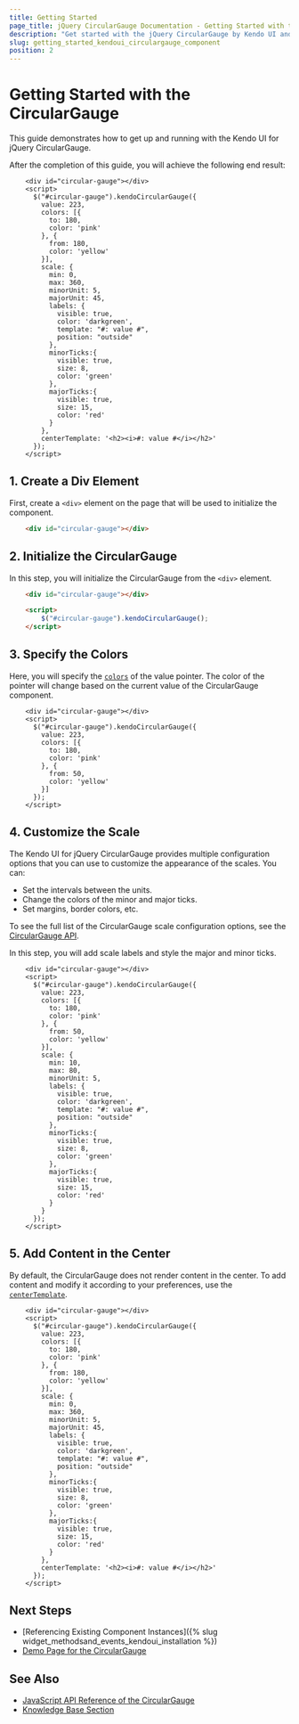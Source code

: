 ```yaml
---
title: Getting Started
page_title: jQuery CircularGauge Documentation - Getting Started with the CircularGauge
description: "Get started with the jQuery CircularGauge by Kendo UI and learn how to create, initialize, and enable the component."
slug: getting_started_kendoui_circulargauge_component
position: 2
---
```


# Getting Started with the CircularGauge 

This guide demonstrates how to get up and running with the Kendo UI for jQuery CircularGauge.

After the completion of this guide, you will achieve the following end result:

```dojo
    <div id="circular-gauge"></div>
    <script>
      $("#circular-gauge").kendoCircularGauge({       
        value: 223,
        colors: [{
          to: 180,
          color: 'pink'
        }, {
          from: 180,
          color: 'yellow'
        }],
        scale: {            
          min: 0,
          max: 360,
          minorUnit: 5,
          majorUnit: 45,
          labels: {
            visible: true,            
            color: 'darkgreen',
            template: "#: value #",
            position: "outside"
          },
          minorTicks:{
            visible: true,
            size: 8, 
            color: 'green'
          },
          majorTicks:{
            visible: true,
            size: 15, 
            color: 'red'
          }
        },
        centerTemplate: '<h2><i>#: value #</i></h2>'
      });
    </script>
```

## 1. Create a Div Element

First, create a `<div>` element on the page that will be used to initialize the component. 

```html
    <div id="circular-gauge"></div>
```

## 2. Initialize the CircularGauge

In this step, you will initialize the CircularGauge from the `<div>` element.

```html
    <div id="circular-gauge"></div>

    <script>
        $("#circular-gauge").kendoCircularGauge();
    </script>
```

## 3. Specify the Colors

Here, you will specify the [`colors`](/api/javascript/dataviz/ui/circulargauge/configuration/colors) of the value pointer. The color of the pointer will change based on the current value of the CircularGauge component. 

```dojo
    <div id="circular-gauge"></div>
    <script>
      $("#circular-gauge").kendoCircularGauge({
        value: 223,
        colors: [{
          to: 180,
          color: 'pink'
        }, {
          from: 50,
          color: 'yellow'
        }]
      });
    </script>
```

## 4. Customize the Scale

The Kendo UI for jQuery CircularGauge provides multiple configuration options that you can use to customize the appearance of the scales. You can:

* Set the intervals between the units.
* Change the colors of the minor and major ticks.
* Set margins, border colors, etc. 

To see the full list of the CircularGauge scale configuration options, see the [CircularGauge API](/api/javascript/dataviz/ui/circulargauge/configuration/scale).


In this step, you will add scale labels and style the major and minor ticks.

```dojo
    <div id="circular-gauge"></div>
    <script>
      $("#circular-gauge").kendoCircularGauge({
        value: 223,
        colors: [{
          to: 180,
          color: 'pink'
        }, {
          from: 50,
          color: 'yellow'
        }],
        scale: {            
          min: 10,
          max: 80,
          minorUnit: 5,
          labels: {
            visible: true,
            color: 'darkgreen',
            template: "#: value #",
            position: "outside"
          },
          minorTicks:{
            visible: true,
            size: 8, 
            color: 'green'
          },
          majorTicks:{
            visible: true,
            size: 15, 
            color: 'red'
          }
        }
      });
    </script>
```

## 5. Add Content in the Center

By default, the CircularGauge does not render content in the center. To add content and modify it according to your preferences, use the [`centerTemplate`](/api/javascript/dataviz/ui/circulargauge/configuration/centertemplate).

```
    <div id="circular-gauge"></div>
    <script>
      $("#circular-gauge").kendoCircularGauge({       
        value: 223,
        colors: [{
          to: 180,
          color: 'pink'
        }, {
          from: 180,
          color: 'yellow'
        }],
        scale: {            
          min: 0,
          max: 360,
          minorUnit: 5,
          majorUnit: 45,
          labels: {
            visible: true,            
            color: 'darkgreen',
            template: "#: value #",
            position: "outside"
          },
          minorTicks:{
            visible: true,
            size: 8, 
            color: 'green'
          },
          majorTicks:{
            visible: true,
            size: 15, 
            color: 'red'
          }
        },
        centerTemplate: '<h2><i>#: value #</i></h2>'
      });
    </script>
```


## Next Steps

* [Referencing Existing Component Instances]({% slug widget_methodsand_events_kendoui_installation %})
* [Demo Page for the CircularGauge](https://demos.telerik.com/kendo-ui/circulargauge/index)

## See Also 

* [JavaScript API Reference of the CircularGauge](/api/javascript/dataviz/ui/circulargauge)
* [Knowledge Base Section](/knowledge-base)

<script>
  window.onload = function() {
    document.getElementsByClassName("btn-run")[0].click();
  }
</script>
